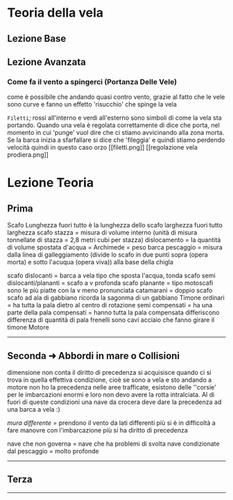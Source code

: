 # Teoria della vela

## Lezione Base

## Lezione Avanzata

### Come fa il vento a spingerci (Portanza Delle Vele)

come è possibile che andando quasi contro vento, grazie al fatto che le vele sono curve e fanno un effetto 'risucchio' che spinge la vela

`Filetti`; rossi all'interno e verdi all'esterno sono simboli di come la vela sta portando. Quando una vela è regolata correttamente di dice che porta, nel momento in cui 'punge' vuol dire che ci stiamo avvicinando alla zona morta.
Se la barca inizia a sfarfallare si dice che 'fileggia' e quindi stiamo perdendo velocità quindi in questo caso orzo
[[filetti.png]]
[[regolazione vela prodiera.png]]

# Lezione Teoria

## Prima

Scafo
Lunghezza fuori tutto è la lunghezza dello scafo
larghezza fuori tutto larghezza scafo
stazza = misura di volume interno (unità di misura tonnellate di stazza = 2,8 metri cubi per stazza)
dislocamento = la quantità di volume spostata d'acqua = Archimede = peso barca
pescaggio = misura dalla linea di galleggiamento (divide lo scafo in due punti sopra (opera morta) e sotto l'acuqua (opera viva)) alla base della chigla

scafo dislocanti = barca a vela tipo che sposta l'acqua, tonda
scafo semi dislocanti/plananti = scafo a v profonda
scafo planante = tipo motoscafi sono le più piatte con la v meno pronunciata
catamarani = doppio scafo
scafo ad ala di gabbiano ricorda la sagonma di un gabbiano
Timone
ordinari = ha tutta la pala dietro al centro di rotazione
semi compensati = ha una parte della pala
compensati = hanno tutta la pala compensata
differiscono differenza di quantità di pala
frenelli sono cavi acciaio che fanno girare il timone
Motore

---

## Seconda ➜ Abbordi in mare o Collisioni

dimensione non conta
il diritto di precedenza si acquisisce quando ci si trova in quella effettiva condizione, cioè se sono a vela e sto andando a motore non ho la precedenza
nelle aree trafficate, esistono delle ''corsie' per le imbarcazioni enormi e loro non devo avere la rotta intralciata. Al di fuori di queste condizioni una nave da crocera deve dare la precedenza ad una barca a vela :)

_mura differente_ = prendono il vento da lati differenti
più si è in difficoltà a fare manovre con l'imbarcazione più si ha diritto di precedenza

nave che non governa = nave che ha problemi di svolta
nave condizionate dal pescaggio = molto profonde

---

## Terza

---
